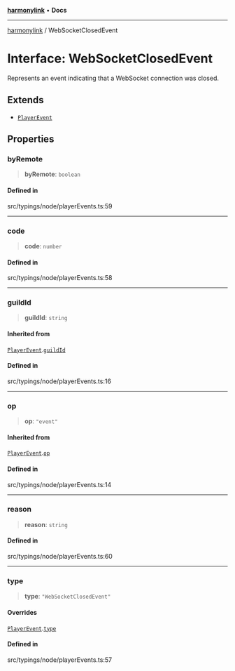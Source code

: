 [**harmonylink**](../README.md) • **Docs**

***

[harmonylink](../globals.md) / WebSocketClosedEvent

# Interface: WebSocketClosedEvent

Represents an event indicating that a WebSocket connection was closed.

## Extends

- [`PlayerEvent`](PlayerEvent.md)

## Properties

### byRemote

> **byRemote**: `boolean`

#### Defined in

src/typings/node/playerEvents.ts:59

***

### code

> **code**: `number`

#### Defined in

src/typings/node/playerEvents.ts:58

***

### guildId

> **guildId**: `string`

#### Inherited from

[`PlayerEvent`](PlayerEvent.md).[`guildId`](PlayerEvent.md#guildid)

#### Defined in

src/typings/node/playerEvents.ts:16

***

### op

> **op**: `"event"`

#### Inherited from

[`PlayerEvent`](PlayerEvent.md).[`op`](PlayerEvent.md#op)

#### Defined in

src/typings/node/playerEvents.ts:14

***

### reason

> **reason**: `string`

#### Defined in

src/typings/node/playerEvents.ts:60

***

### type

> **type**: `"WebSocketClosedEvent"`

#### Overrides

[`PlayerEvent`](PlayerEvent.md).[`type`](PlayerEvent.md#type)

#### Defined in

src/typings/node/playerEvents.ts:57
